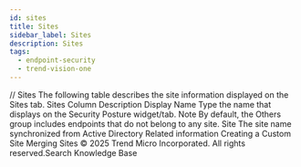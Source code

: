 ```yaml
---
id: sites
title: Sites
sidebar_label: Sites
description: Sites
tags:
  - endpoint-security
  - trend-vision-one
---
```


/*<![CDATA[*/ $('#title').html($('meta[name=map-description]').attr('content')); /*]]>*/ Sites The following table describes the site information displayed on the Sites tab. Sites Column Description Display Name Type the name that displays on the Security Posture widget/tab. Note By default, the Others group includes endpoints that do not belong to any site. Site The site name synchronized from Active Directory Related information Creating a Custom Site Merging Sites © 2025 Trend Micro Incorporated. All rights reserved.Search Knowledge Base
